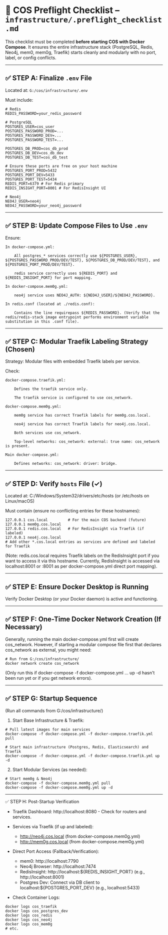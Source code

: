 # 🚀 COS Preflight Checklist – `infrastructure/.preflight_checklist.md`

This checklist must be completed **before starting COS with Docker Compose**. It ensures the entire infrastructure stack (PostgreSQL, Redis, Neo4j, mem0, mem0g, Traefik) starts cleanly and modularly with no port, label, or config conflicts.

---

## ✅ STEP A: Finalize `.env` File

Located at: `G:/cos/infrastructure/.env`

Must include:

```dotenv
# Redis
REDIS_PASSWORD=your_redis_password

# PostgreSQL
POSTGRES_USER=cos_user
POSTGRES_PASSWORD_PROD=...
POSTGRES_PASSWORD_DEV=...
POSTGRES_PASSWORD_TEST=...

POSTGRES_DB_PROD=cos_db_prod
POSTGRES_DB_DEV=cos_db_dev
POSTGRES_DB_TEST=cos_db_test

# Ensure these ports are free on your host machine
POSTGRES_PORT_PROD=5432
POSTGRES_PORT_DEV=5433
POSTGRES_PORT_TEST=5434
REDIS_PORT=6379 # For Redis primary
REDIS_INSIGHT_PORT=8001 # For RedisInsight UI

# Neo4j
NEO4J_USER=neo4j
NEO4J_PASSWORD=your_neo4j_password
```

---

## ✅ STEP B: Update Compose Files to Use `.env`

Ensure:

    In docker-compose.yml:

        All postgres_* services correctly use ${POSTGRES_USER}, ${POSTGRES_PASSWORD_PROD/DEV/TEST}, ${POSTGRES_DB_PROD/DEV/TEST}, and ${POSTGRES_PORT_PROD/DEV/TEST}.

        redis service correctly uses ${REDIS_PORT} and ${REDIS_INSIGHT_PORT} for port mapping.

    In docker-compose.mem0g.yml:

        neo4j service uses NEO4J_AUTH: ${NEO4J_USER}/${NEO4J_PASSWORD}.

    In redis.conf (located at ./redis.conf):

        Contains the line requirepass ${REDIS_PASSWORD}. (Verify that the redis/redis-stack image entrypoint performs environment variable substitution in this .conf file).

---

## ✅ STEP C: Modular Traefik Labeling Strategy (Chosen)

Strategy: Modular files with embedded Traefik labels per service.

Check:

    docker-compose.traefik.yml:

        Defines the traefik service only.

        The traefik service is configured to use cos_network.

    docker-compose.mem0g.yml:

        mem0g service has correct Traefik labels for mem0g.cos.local.

        neo4j service has correct Traefik labels for neo4j.cos.local.

        Both services use cos_network.

        Top-level networks: cos_network: external: true name: cos_network is present.

    Main docker-compose.yml:

        Defines networks: cos_network: driver: bridge.

---

## ✅ STEP D: Verify `hosts` File (✓)

Located at: C:/Windows/System32/drivers/etc/hosts (or /etc/hosts on Linux/macOS)

Must contain (ensure no conflicting entries for these hostnames):

```
127.0.0.1 cos.local         # For the main COS backend (future)
127.0.0.1 mem0g.cos.local
127.0.0.1 redis.cos.local   # For RedisInsight via Traefik (if labeled)
127.0.0.1 neo4j.cos.local
# Add other *.cos.local entries as services are defined and labeled for Traefik
```

(Note: redis.cos.local requires Traefik labels on the RedisInsight port if you want to access it via this hostname. Currently, RedisInsight is accessed via localhost:8001 or <host-ip>:8001 as per docker-compose.yml direct port mapping).

---

## ✅ STEP E: Ensure Docker Desktop is Running

Verify Docker Desktop (or your Docker daemon) is active and functioning.

---

## ✅ STEP F: One-Time Docker Network Creation (If Necessary)

Generally, running the main docker-compose.yml first will create cos_network.
However, if starting a modular compose file first that declares cos_network as external, you might need:

```
# Run from G:/cos/infrastructure/
docker network create cos_network
```

(Only run this if docker-compose -f docker-compose.yml ... up -d hasn't been run yet or if you get network errors).

---

## ✅ STEP G: Startup Sequence

(Run all commands from G:/cos/infrastructure/)

1. Start Base Infrastructure & Traefik:

```
# Pull latest images for main services
docker-compose -f docker-compose.yml -f docker-compose.traefik.yml pull

# Start main infrastructure (Postgres, Redis, Elasticsearch) and Traefik
docker-compose -f docker-compose.yml -f docker-compose.traefik.yml up -d
```

2. Start Modular Services (as needed):

```
# Start mem0g & Neo4j
docker-compose -f docker-compose.mem0g.yml pull
docker-compose -f docker-compose.mem0g.yml up -d
```

---

✅ STEP H: Post-Startup Verification

- Traefik Dashboard: http://localhost:8080 - Check for routers and services.

- Services via Traefik (if up and labeled):
  - http://neo4j.cos.local (from docker-compose.mem0g.yml)
  - http://mem0g.cos.local (from docker-compose.mem0g.yml)

- Direct Port Access (Fallback/Verification):
  - mem0: http://localhost:7790
  - Neo4j Browser: http://localhost:7474
  - RedisInsight: http://localhost:${REDIS_INSIGHT_PORT} (e.g., http://localhost:8001)
  - Postgres Dev: Connect via DB client to localhost:${POSTGRES_PORT_DEV} (e.g., localhost:5433)

- Check Container Logs:

```
docker logs cos_traefik
docker logs cos_postgres_dev
docker logs cos_redis
docker logs cos_neo4j
docker logs cos_mem0g
# etc.
```
